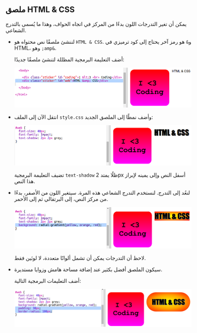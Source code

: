 ## ملصق HTML & CSS

يمكن أن تغير التدرجات اللون بدءًا من المركز في اتجاه الحواف، وهذا ما يُسمى بالتدرج الشعاعي. 

+ لننشئ ملصقًا نص محتواه هو `HTML & CSS`. و`&` هو رمز آخر يحتاج إلى كود ترميزي في HTML، وهو `;amp&`.

	أضف التعليمة البرمجية المظللة لتنشئ ملصقًا جديدًا: 

	![screenshot](images/stickers-web-html.png)

+ انتقل الآن إلى الملف `style.css` وأضف نمطًا إلى الملصق الجديد:

	![screenshot](images/stickers-web-font.png)

	تضيف التعليمة البرمجية `text-shadow` ظلًا يمتد 2px أسفل النص وإلى يمينه لإبراز هذا النص. 

+ لنعُد إلى التدرج. لنستخدم التدرج الشعاعي هذه المرة. سيتغير اللون من الأصفر، بدءًا من مركز النص، إلى البرتقالي ثم إلى الأحمر. 

	![screenshot](images/stickers-web-gradient.png)

	لاحظ أن التدرجات يمكن أن تشمل ألوانًا متعددة، لا لونَين فقط. 

+ سيكون الملصق أفضل بكثير عند إضافة مساحة هامش وزوايا مستديرة. 

	أضف التعليمات البرمجية التالية:

	![screenshot](images/stickers-web-padding.png)




